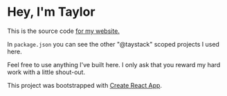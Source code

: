 # Hey, I'm Taylor

This is the source code [for my website.](https://taystack.github.io/website)

In `package.json` you can see the other "@taystack" scoped projects I used here.

Feel free to use anything I've built here. I only ask that you reward my hard work with a little shout-out.

This project was bootstrapped with [Create React App](https://github.com/facebook/create-react-app).
